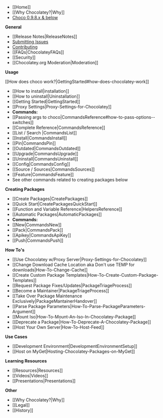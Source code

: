 - [[Home]]
- [[Why Chocolatey?|Why]]
- [Choco 0.9.8.x & below](https://github.com/chocolatey/chocolatey/wiki)

**General**

- [[Release Notes|ReleaseNotes]]
- [Submitting Issues](https://github.com/chocolatey/choco/blob/master/README.md#submitting-issues)
- [Contributing](https://github.com/chocolatey/choco/blob/master/CONTRIBUTING.md)
- [[FAQs|ChocolateyFAQs]]
- [[Security]]
- [[Chocolatey.org Moderation|Moderation]]

**Usage**

[[How does choco work?|GettingStarted#how-does-chocolatey-work]]

 - [[How to install|installation]]
 - [[How to uninstall|Uninstallation]]
 - [[Getting Started|GettingStarted]]
 - [[Proxy Settings|Proxy-Settings-for-Chocolatey]]
 - **Commands:**
  - [[Passing args to choco|CommandsReference#how-to-pass-options--switches]]
  - [[Complete Reference|CommandsReference]]
  - [[List / Search |CommandsList]]
  - [[Install|CommandsInstall]]
  - [[Pin|CommandsPin]]
  - [[Outdated|CommandsOutdated]]
  - [[Upgrade|CommandsUpgrade]]
  - [[Uninstall|CommandsUninstall]]
  - [[Config|CommandsConfig]]
  - [[Source / Sources|CommandsSources]]
  - [[Feature|CommandsFeature]]
  - See other commands related to creating packages below

**Creating Packages**

 - [[Create Packages|CreatePackages]]
 - [[Quick Start|CreatePackagesQuickStart]]
 - [[Function and Variable Reference|HelpersReference]]
 - [[Automatic Packages|AutomaticPackages]]
 - **Commands:**
  - [[New|CommandsNew]]
  - [[Pack|CommandsPack]]
  - [[Apikey|CommandsApiKey]]
  - [[Push|CommandsPush]]

**How To's**

 - [[Use Chocolatey w/Proxy Server|Proxy-Settings-for-Chocolatey]]
 - [[Change Download Cache Location aka Don't use TEMP for downloads|How-To-Change-Cache]]
 - [[Create Custom Package Templates|How-To-Create-Custom-Package-Templates]]
 - [[Request Package Fixes/Updates|PackageTriageProcess]]
 - [[Become a Maintainer|PackageTriageProcess]]
 - [[Take Over Package Maintenance Exclusively|PackageMantainerHandover]]
 - [[Parse Package Parameters|How-To-Parse-PackageParameters-Argument]]
 - [[Mount Iso|How-To-Mount-An-Iso-In-Chocolatey-Package]]
 - [[Deprecate a Package|How-To-Deprecate-A-Chocolatey-Package]]
 - [[Host Your Own Server|How-To-Host-Feed]]

**Use Cases**

 - [[Development Environment|DevelopmentEnvironmentSetup]]
 - [[Host on MyGet|Hosting-Chocolatey-Packages-on-MyGet]]

**Learning Resources**

 - [[Resources|Resources]]
 - [[Videos|Videos]]
 - [[Presentations|Presentations]]

**Other**

 - [[Why Chocolatey?|Why]]
 - [[Legal]]
 - [[History]]
